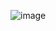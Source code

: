 ![image](https://user-images.githubusercontent.com/100521632/229853287-46e0eeff-52f7-40f2-8012-cd2683897864.png)
